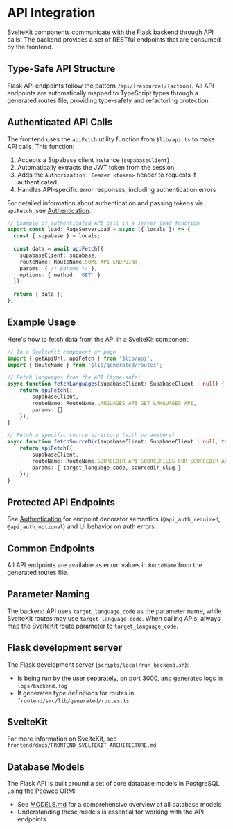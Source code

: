 # API Integration

SvelteKit components communicate with the Flask backend through API calls. The backend provides a set of RESTful endpoints that are consumed by the frontend.

## Type-Safe API Structure

Flask API endpoints follow the pattern `/api/[resource]/[action]`. All API endpoints are automatically mapped to TypeScript types through a generated routes file, providing type-safety and refactoring protection.

## Authenticated API Calls

The frontend uses the `apiFetch` utility function from `$lib/api.ts` to make API calls. This function:

1. Accepts a Supabase client instance (`supabaseClient`)
2. Automatically extracts the JWT token from the session
3. Adds the `Authorization: Bearer <token>` header to requests if authenticated
4. Handles API-specific error responses, including authentication errors

For detailed information about authentication and passing tokens via `apiFetch`, see [Authentication](./AUTHENTICATION_AUTHORISATION.md).

```typescript
// Example of authenticated API call in a server load function
export const load: PageServerLoad = async ({ locals }) => {
  const { supabase } = locals;
  
  const data = await apiFetch({
    supabaseClient: supabase,
    routeName: RouteName.SOME_API_ENDPOINT,
    params: { /* params */ },
    options: { method: 'GET' }
  });
  
  return { data };
};
```

## Example Usage

Here's how to fetch data from the API in a SvelteKit component:

```typescript
// In a SvelteKit component or page
import { getApiUrl, apiFetch } from '$lib/api';
import { RouteName } from '$lib/generated/routes';

// Fetch languages from the API (type-safe)
async function fetchLanguages(supabaseClient: SupabaseClient | null) {
    return apiFetch({
        supabaseClient,
        routeName: RouteName.LANGUAGES_API_GET_LANGUAGES_API,
        params: {}
    });
}

// Fetch a specific source directory (with parameters)
async function fetchSourceDir(supabaseClient: SupabaseClient | null, target_language_code: string, sourcedir_slug: string) {
    return apiFetch({
        supabaseClient,
        routeName: RouteName.SOURCEDIR_API_SOURCEFILES_FOR_SOURCEDIR_API, 
        params: { target_language_code, sourcedir_slug }
    });
}
```

## Protected API Endpoints

See [Authentication](./AUTHENTICATION_AUTHORISATION.md) for endpoint decorator semantics (`@api_auth_required`, `@api_auth_optional`) and UI behavior on auth errors.
## Common Endpoints

All API endpoints are available as enum values in `RouteName` from the generated routes file.

## Parameter Naming

The backend API uses `target_language_code` as the parameter name, while SvelteKit routes may use `target_language_code`. When calling APIs, always map the SvelteKit route parameter to `target_language_code`.

## Flask development server

The Flask development server (`scripts/local/run_backend.sh`):
- Is being run by the user separately, on port 3000, and generates logs in `logs/backend.log`
- It generates type definitions for routes in `frontend/src/lib/generated/routes.ts`

## SvelteKit 

For more information on SvelteKit, see `frontend/docs/FRONTEND_SVELTEKIT_ARCHITECTURE.md`

## Database Models

The Flask API is built around a set of core database models in PostgreSQL using the Peewee ORM:

- See [MODELS.md](../../backend/docs/MODELS.md) for a comprehensive overview of all database models
- Understanding these models is essential for working with the API endpoints